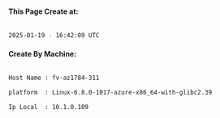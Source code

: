 
   
#### This Page Create at:

```bash

2025-01-19 - 16:42:09 UTC

```

#### Create By Machine:

```bash

Host Name : fv-az1784-311

platform  : Linux-6.8.0-1017-azure-x86_64-with-glibc2.39

Ip Local  : 10.1.0.109

```

